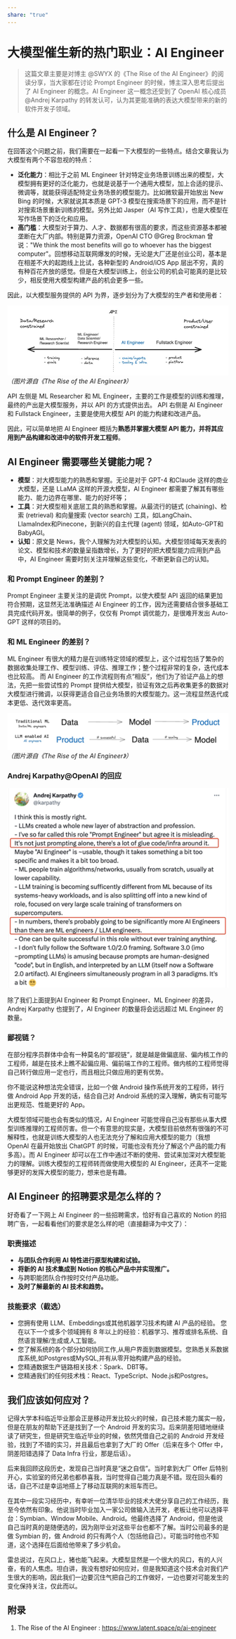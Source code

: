 ```yaml
---
share: "true"
---
```

# 大模型催生新的热门职业：AI Engineer
> 这篇文章主要是对博主 @SWYX 的《The Rise of the AI Engineer》的阅读分享，当大家都在讨论 Prompt Engineer 的时候，博主深入思考后提出了 AI Engineer 的概念。AI Engineer 这一概念还受到了 OpenAI 核心成员 @Andrej Karpathy 的转发认可，认为其更能准确的表达大模型带来的新的软件开发子领域。

## 什么是 AI Engineer？
在回答这个问题之前，我们需要在一起看一下大模型的一些特点。结合文章我认为大模型有两个不容忽视的特点：

- **泛化能力**：相比于之前 ML Engineer 针对特定业务场景训练出来的模型，大模型拥有更好的泛化能力，也就是说基于一个通用大模型，加上合适的提示、微调等，就能获得适配特定业务场景的模型能力。比如微软最开始放出 New Bing 的时候，大家就说其本质是 GPT-3 模型在搜索场景下的应用，而不是针对搜索场景重新训练的模型。另外比如 Jasper（AI 写作工具），也是大模型在写作场景下的泛化和应用。
- **高门槛**：大模型对于算力、人才、数据都有很高的要求，而这些资源基本都被垄断在大厂内部。特别是算力资源，OpenAI CTO @Greg Brockman 曾说："We think the most benefits will go to whoever has the biggest computer"。回想移动互联网爆发的时候，无论是大厂还是创业公司，基本是在相差不大的起跑线上比试，各种新型的 Android/iOS App 层出不穷，真的有种百花齐放的感觉。但是在大模型训练上，创业公司的机会可能真的是比较少，相反使用大模型构建产品的机会更多一些。

因此，以大模型服务提供的 API 为界，逐步划分为了大模型的生产者和使用者：

![](./assets/16912262843392.jpg)
*（图片源自《The Rise of the AI Engineer》）*

API 左侧是 ML Researcher 和 ML Engineer，主要的工作是模型的训练和推理，最终的产出是大模型服务，并以 API 的方式提供出去。
API 右侧是 AI Engineer 和 Fullstack Engineer，主要是使用大模型 API 的能力构建和改进产品。

因此，可以简单地把 AI Engineer 概括为**熟悉并掌握大模型 API 能力，并将其应用到产品构建和改进中的软件开发工程师**。

## AI Engineer 需要哪些关键能力呢？

- **模型**：对大模型能力的熟悉和掌握。无论是对于 GPT-4 和Claude 这样的商业大模型，还是 LLaMA 这样的开源大模型，AI Engineer 都需要了解其有哪些能力、能力边界在哪里、能力的好坏等；
- **工具**：对大模型相关底层工具的熟悉和掌握。从最流行的链式 (chaining)、检索 (retrieval) 和向量搜索 (vector search) 工具，如LangChain、LlamaIndex和Pinecone，到新兴的自主代理 (agent) 领域，如Auto-GPT和BabyAGI。
- **认知**：原文是 News，我个人理解为对大模型的认知。大模型领域每天发表的论文、模型和技术的数量呈指数增长，为了更好的把大模型能力应用到产品中，AI Engineer 需要时刻关注并理解这些变化，不断更新自己的认知。

### 和 Prompt Engineer 的差别？
Prompt Engineer 主要关注的是调优 Prompt，以使大模型 API 返回的结果更加符合预期，这显然无法准确描述 AI Engineer 的工作，因为还需要结合很多基础工具完成代码开发。很简单的例子，仅仅有 Prompt 调优能力，是很难开发出 Auto-GPT 这样的项目的。

### 和 ML Engineer 的差别？
ML Engineer 有很大的精力是在训练特定领域的模型上，这个过程包括了繁杂的数据收集处理工作、模型训练、评估、推理工作；整个过程非常的复杂，迭代成本也比较高。
而 AI Engineer 的工作流程则有点“相反”，他们为了验证产品上的想法，先把一些尝试性的 Prompt 提供给大模型，验证有效之后再收集更多的数据对大模型进行微调，以获得更适合自己业务场景的大模型能力。这一流程显然迭代成本更低、迭代效率更高。

![](./assets/16912299480181.jpg)
*（图片源自《The Rise of the AI Engineer》）*

### Andrej Karpathy@OpenAI 的回应
![](./assets/16912301943581.jpg)

除了我们上面提到AI Engineer 和 Prompt Engineer、ML Engineer 的差异，Andrej Karpathy 也提到了，AI Engineer 的数量将会远远超过 ML Engineer 的数量。

### 鄙视链？

在部分程序员群体中会有一种莫名的“鄙视链”，就是越是做偏底层、偏内核工作的工程师，越是在技术上瞧不起偏应用、偏前端工作的工程师。做内核的工程师觉得自己转行做应用一定也行，而且相比只做应用的更有优势。

你不能说这种想法完全错误，比如一个做 Android 操作系统开发的工程师，转行做 Android App 开发的话，结合自己对 Android 系统的深入理解，确实有可能写出更规范、性能更好的 App。

大模型领域可能也会有类似的情况，AI Engineer 可能觉得自己没有那些从事大模型训练推理的工程师厉害。但一个有意思的现实是，大模型目前依然有很强的不可解释性，也就是训练大模型的人也无法充分了解和应用大模型的能力（我想 OpenAI 在最开始放出 ChatGPT 的时候，可能也没有充分了解这个产品的能力有多高）。而 AI Engineer 却可以在工作中通过不断的使用、尝试来加深对大模型能力的理解。训练大模型的工程师转而做使用大模型的 AI Engineer，还真不一定能够更好的发挥大模型的能力，想来也是有趣。

## AI Engineer 的招聘要求是怎么样的？
好奇看了一下网上 AI Engineer 的一些招聘需求，恰好有自己喜欢的 Notion 的招聘广告，一起看看他们的要求是怎么样的吧（直接翻译为中文了）：

### 职责描述
- **与团队合作利用 AI 特性进行原型构建和试验。**
- **将新的 AI 技术集成到 Notion 的核心产品中并实现推广。**
- 与跨职能团队合作按时交付产品功能。
- **及时了解最新的 AI 技术和趋势。**

### 技能要求（截选）
- 您拥有使用 LLM、Embeddings或其他机器学习技术构建 AI 产品的经验。 您在以下一个或多个领域拥有 8 年以上的经验：机器学习、推荐或排名系统、自然语言理解/生成或人工智能。
- 您了解系统的各个部分如何协同工作,从用户界面到数据模型。您熟悉关系数据库系统,如Postgres或MySQL,并有从零开始构建产品的经验。
- 您精通数据生产链路相关技术：Spark、DBT等。
- 您精通我们的任何技术栈：React、TypeScript、Node.js和Postgres。

## 我们应该如何应对？

记得大学本科临近毕业那会正是移动开发比较火的时候，自己技术能力属实一般，但是在朋友的帮助下还是找到了一个 Android 开发的实习。后来阴差阳错地继续读了研究生，但是研究生临近毕业的时候，依然凭借自己之前的 Android 开发经验，找到了不错的实习，并且最后也拿到了大厂的 Offer（后来在多个 Offer 中，阴差阳错选择了 Data Infra 行业，那是后话）。

后来我回顾这段历史，发现自己当时真是“迷之自信”。当时拿到大厂 Offer 后特别开心，实验室的师兄弟也都恭喜我，当时觉得自己能力真是不错。现在回头看的话，自己不过是幸运地搭上了移动互联网的末班车而已。

在其中一段实习经历中，有幸听一位清华毕业的技术大佬分享自己的工作经历，我至今依然有印象。他说当时毕业加入一家公司做输入法开发，老板让他可以选择平台：Symbian、Window Mobile、Android。他最终选择了 Android，但是他说自己当时真的是随便选的，因为刚毕业对这些平台也都不了解。当时公司最多的是做 Symbian 的，做 Android 的只有两个人（包括他自己）。可能当时他也不知道，这个选择在后面给他带来了多少机会。

雷总说过，在风口上，猪也能飞起来。大模型显然是一个很大的风口，有的人兴奋，有的人焦虑。坦白讲，我没有想好如何应对，但是我知道这个技术会对我们产生很大的影响，因此我们一边要沉住气把自己的工作做好，一边也要对可能发生的变化保持关注，仅此而以。

## 附录

1. The Rise of the AI Engineer : https://www.latent.space/p/ai-engineer